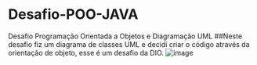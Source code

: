 # Desafio-POO-JAVA
Desafio Programação Orientada a Objetos e Diagramação UML
##Neste desafio fiz um diagrama de classes UML e decidi criar o código através da orientação de objeto, esse é um desafio da DIO.
![image](https://github.com/heroshg/Desafio-POO-JAVA/assets/114421814/8653d7c6-bd7d-4113-93c7-810023bf6a7e)

